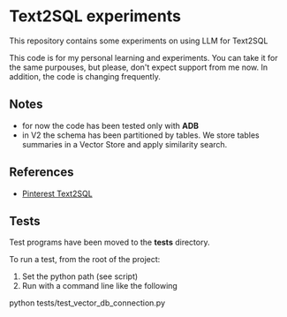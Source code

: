 # Text2SQL experiments 
This repository contains some experiments on using LLM for Text2SQL

This code is for my personal learning and experiments. 
You can take it for the same purpouses, but please, don't expect support from me now.
In addition, the code is changing frequently.

## Notes
* for now the code has been tested only with **ADB**
* in V2 the schema has been partitioned by tables. We store tables summaries in a Vector Store
and apply similarity search.

## References
* [Pinterest Text2SQL](https://medium.com/pinterest-engineering/how-we-built-text-to-sql-at-pinterest-30bad30dabff)

## Tests
Test programs have been moved to the **tests** directory.

To run a test, from the root of the project:

1. Set the python path (see script)
2. Run with a command line like the following

python tests/test_vector_db_connection.py 
